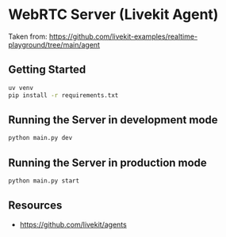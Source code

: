 # WebRTC Server (Livekit Agent)

Taken from: <https://github.com/livekit-examples/realtime-playground/tree/main/agent>

## Getting Started

```bash
uv venv
pip install -r requirements.txt
```

## Running the Server in development mode

```bash
python main.py dev
```

## Running the Server in production mode

```bash
python main.py start
```

## Resources

- <https://github.com/livekit/agents>
